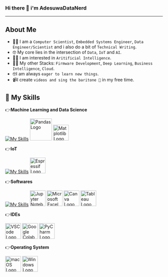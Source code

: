 ### Hi there 👋 i'm AdesuwaDataNerd
-----------------------------------------------------------------------------------------------
## **About Me** 

 * 🧑‍💻 I am a ```Computer Scientist```, ```Embedded Systems Engineer```, ```Data Engineer/Scientist``` and i also do a bit of ```Technical Writing```.                         
 * 🤓 My core lies in the intersection of ```Data```, ```IoT``` and ```AI```.
 * 🧑‍💻 I am interested in ```Aritificial Intelligence```.
 * 🧑‍💻 My other Stacks: ```Firmware Development```, ```Deep Learning```, ```Business Intelligence```, ```Cloud```.
 * 🤓I am always ```eager to learn new things```.
 * 📹I create ```videos and sing the baritone 🎵``` in my free time.

🧰 **My Skills**
---------------------------------------------------------------------------------
👉**Machine Learning and Data Science**

[![My Skills](https://skillicons.dev/icons?i=python,mysql)](https://skillicons.dev)
[<img src="https://pandas.pydata.org/static/img/pandas.svg" alt="Pandas Logo" width="70"/>](https://pandas.pydata.org/)
[<img src="https://matplotlib.org/stable/_images/sphx_glr_logos2_002.png" alt="Matplotlib Logo" width="50"/>](https://matplotlib.org/)

👉**IoT**

[![My Skills](https://skillicons.dev/icons?i=cpp,arduino,cmake,powershell)](https://skillicons.dev)
<img src="[https://www.espressif.com/sites/all/themes/espressif/images/logo-guidelines/primary-vertical-logo-1.png](https://www.espressif.com/sites/all/themes/espressif/images/logo-guidelines/primary-vertical-logo.png)" alt="Espressif Logo" width="50">

👉**Softwares**

[![My Skills](https://skillicons.dev/icons?i=anaconda,aws,git,github,vscode)](https://skillicons.dev)
[<img src="https://upload.wikimedia.org/wikipedia/commons/thumb/3/38/Jupyter_logo.svg/250px-Jupyter_logo.svg.png" alt="Jupyter Notebook Logo" width="50"/>](https://jupyter.org/)
[<img src="https://upload.wikimedia.org/wikipedia/commons/thumb/7/73/Microsoft_Excel_2013-2019_logo.svg/120px-Microsoft_Excel_2013-2019_logo.svg.png" alt="Microsoft Excel Logo" width="50"/>](https://www.microsoft.com/en-us/microsoft-365/excel)
[<img src="https://about.canva.com/wp-content/uploads/sites/3/2016/08/Canva_logo-1.png" alt="Canva Logo" width="50"/>](https://www.canva.com/)
[<img src="https://www.tableau.com/sites/default/files/pages/tableau-logo_white_0.png" alt="Tableau Logo" width="50"/>](https://www.tableau.com/)

👉**IDEs**

[<img src="https://code.visualstudio.com/assets/favicon.ico" alt="VSCode Logo" width="50"/>](https://code.visualstudio.com/)
[<img src="https://colab.research.google.com/img/colab_favicon_256px.png" alt="Google Colab Logo" width="50"/>](https://colab.research.google.com/)
[<img src="https://resources.jetbrains.com/storage/products/pycharm/img/meta/pycharm_logo_300x300.png" alt="PyCharm Logo" width="50"/>](https://www.jetbrains.com/pycharm/)


👉**Operating System**

<img src="https://upload.wikimedia.org/wikipedia/commons/thumb/f/fa/Apple_logo_black.svg/512px-Apple_logo_black.svg.png" alt="macOS Logo" width="50"/> <img src="https://upload.wikimedia.org/wikipedia/commons/thumb/9/96/Windows_10_Logo.svg/240px-Windows_10_Logo.svg.png" alt="Windows Logo" width="50"/>









   


<!--
**AdesuwaDataNerd/AdesuwaDataNerd** is a ✨ _special_ ✨ repository because its `README.md` (this file) appears on your GitHub profile.
**About Me** 

- 🔭 I’m currently working on ...
- 🌱 I’m currently learning ...
- 👯 I’m looking to collaborate on ...
- 🤔 I’m looking for help with ...
- 💬 Ask me about ...
- 📫 How to reach me: ...
- 😄 Pronouns: ...
- ⚡ Fun fact: ...
-->

